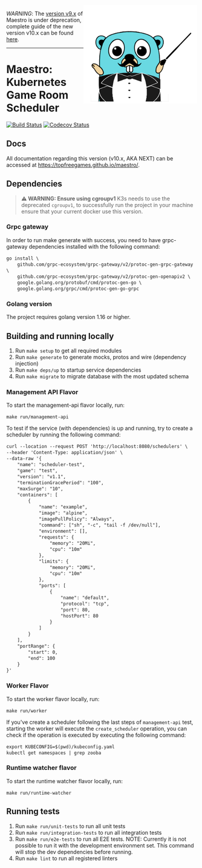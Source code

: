 <img align="right" width="300" height="260" src="docs/images/gopher-maestro.png">


*WARNING*: The [version v9.x](https://github.com/topfreegames/maestro/tree/v9) of Maestro is under deprecation, complete guide of the new version v10.x can be found [here](https://github.com/topfreegames/maestro/issues/283).

---
Maestro: Kubernetes Game Room Scheduler 
=======================================

[![Build Status](https://github.com/topfreegames/maestro/actions/workflows/test.yaml/badge.svg?branch=next)](https://github.com/topfreegames/maestro/actions/workflows/test.yaml)
[![Codecov Status](https://codecov.io/gh/topfreegames/maestro/branch/next/graph/badge.svg?token=KCN2SZDRJF)](https://codecov.io/gh/topfreegames/maestro)

## Docs
All documentation regarding this version (v10.x, AKA NEXT) can be accessed at https://topfreegames.github.io/maestro/.

## Dependencies

> **⚠ WARNING: Ensure using cgroupv1**
> K3s needs to use the deprecated `cgroupv1`, to successfully run the project in your machine ensure that your current docker use this version.

### Grpc gateway
In order to run make generate with success, you need to have grpc-gateway dependencies installed with the following command:
```shell
go install \
    github.com/grpc-ecosystem/grpc-gateway/v2/protoc-gen-grpc-gateway \
    github.com/grpc-ecosystem/grpc-gateway/v2/protoc-gen-openapiv2 \
    google.golang.org/protobuf/cmd/protoc-gen-go \
    google.golang.org/grpc/cmd/protoc-gen-go-grpc
```

### Golang version
The project requires golang version 1.16 or higher.

## Building and running locally
1. Run `make setup` to get all required modules
2. Run `make generate` to generate mocks, protos and wire (dependency injection)
3. Run `make deps/up` to startup service dependencies
4. Run `make migrate` to migrate database with the most updated schema

### Management API Flavor
To start the management-api flavor locally, run:
```
make run/management-api
```

To test if the service (with dependencies) is up and running, try to create a scheduler by running the following command:
```
curl --location --request POST 'http://localhost:8080/schedulers' \
--header 'Content-Type: application/json' \
--data-raw '{
    "name": "scheduler-test",
    "game": "test",
    "version": "v1.1",
    "terminationGracePeriod": "100",
    "maxSurge": "10",
    "containers": [
        {
            "name": "example",
            "image": "alpine",
            "imagePullPolicy": "Always",
            "command": ["sh", "-c", "tail -f /dev/null"],
            "environment": [],
            "requests": {
                "memory": "20Mi",
                "cpu": "10m"
            },
            "limits": {
                "memory": "20Mi",
                "cpu": "10m"
            },
            "ports": [
                {
                    "name": "default",
                    "protocol": "tcp",
                    "port": 80,
                    "hostPort": 80
                }
            ]
        }
    ],
    "portRange": {
        "start": 0,
        "end": 100
    }
}'
```

### Worker Flavor
To start the worker flavor locally, run:
```
make run/worker
```

If you've create a scheduler following the last steps of `management-api` test, starting the worker will execute the `create_scheduler` operation, you can check if the operation is executed by executing the following command:
```
export KUBECONFIG=$(pwd)/kubeconfig.yaml
kubectl get namespaces | grep zooba
```

### Runtime watcher flavor
To start the runtime watcher flavor locally, run:
```
make run/runtime-watcher
```

## Running tests

1. Run `make run/unit-tests` to run all unit tests
2. Run `make run/integration-tests` to run all integration tests
3. Run `make run/e2e-tests` to run all E2E tests. NOTE: Currently it is not
   possible to run it with the development environment set. This command will
   stop the dev dependencies before running.
4. Run `make lint` to run all registered linters
